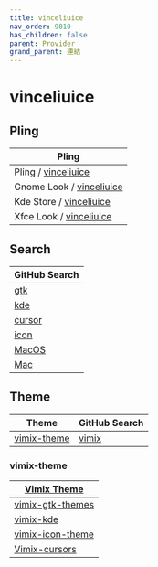 ```yaml
---
title: vinceliuice
nav_order: 9010
has_children: false
parent: Provider
grand_parent: 連結
---
```



# vinceliuice


## Pling

| Pling |
| --- |
| Pling / [vinceliuice](https://www.pling.com/u/vinceliuice) |
| Gnome Look / [vinceliuice](https://www.gnome-look.org/u/vinceliuice) |
| Kde Store / [vinceliuice](https://store.kde.org/u/vinceliuice) |
| Xfce Look / [vinceliuice](https://www.xfce-look.org/u/vinceliuice) |




## Search

| GitHub Search |
| --- |
| [gtk](https://github.com/vinceliuice?tab=repositories&q=gtk&type=&language=&sort=) |
| [kde](https://github.com/vinceliuice?tab=repositories&q=kde&type=&language=&sort=) |
| [cursor](https://github.com/vinceliuice?tab=repositories&q=cursor&type=&language=&sort=) |
| [icon](https://github.com/vinceliuice?tab=repositories&q=icon&type=&language=&sort=) |
| [MacOS](https://github.com/vinceliuice?tab=repositories&q=MacOS&type=&language=&sort=) |
| [Mac](https://github.com/vinceliuice?tab=repositories&q=Mac&type=&language=&sort=) |




## Theme

| Theme | GitHub Search |
| --- | --- |
| [vimix-theme](#vimix-theme) | [vimix](https://github.com/vinceliuice?tab=repositories&q=vimix) |


### vimix-theme

| [Vimix Theme](https://samwhelp.github.io/note-about-theme/read/desktop-theme/themes/vimix-theme.html) |
| --- |
| [vimix-gtk-themes](https://github.com/vinceliuice/vimix-gtk-themes) |
| [vimix-kde](https://github.com/vinceliuice/vimix-kde) |
| [vimix-icon-theme](https://github.com/vinceliuice/vimix-icon-theme) |
| [Vimix-cursors](https://github.com/vinceliuice/Vimix-cursors) |

